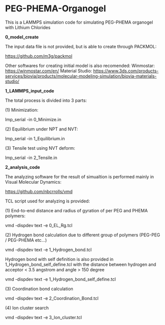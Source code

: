 # PEG-PHEMA-Organogel
This is a LAMMPS simulation code for simulating PEG-PHEMA organogel with Lithium Chlorides


**0_model_create**

The input data file is not provided, but is able to create through PACKMOL:

https://github.com/m3g/packmol

Other softwares for creating initial model is also recomended:
Winmostar: https://winmostar.com/en/
Material Studio: https://www.3ds.com/products-services/biovia/products/molecular-modeling-simulation/biovia-materials-studio/



**1_LAMMPS_input_code**


The total process is divided into 3 parts:

(1) Minimization:

lmp_serial -in 0_Minimize.in

(2) Equilibrium under NPT and NVT:

lmp_serial -in 1_Equilibrium.in

(3) Tensile test using NVT deform:

lmp_serial -in 2_Tensile.in



**2_analysis_code**

The analyzing software for the result of simualtion is performed mainly in Visual Molecular Dynamics:

https://github.com/nbcrrolls/vmd

TCL script used for analyzing is provided:

(1) End-to-end distance and radius of gyration of per PEG and PHEMA polymers:

vmd -dispdev text -e 0_EL_Rg.tcl


(2) Hydrogen bond calculation due to different group of polymers (PEG-PEG / PEG-PHEMA etc...)

vmd -dispdev text -e 1_Hydrogen_bond.tcl

Hydrogen bond with self definition is also provided in 1_Hydrogen_bond_self_define.tcl
with the distance between hydrogen and acceptor < 3.5 angstrom
and angle > 150 degree

vmd -dispdev text -e 1_Hydrogen_bond_self_define.tcl

(3) Coordination bond calculation

vmd -dispdev text -e 2_Coordination_Bond.tcl

(4) Ion cluster search

vmd -dispdev text -e 3_Ion_cluster.tcl

